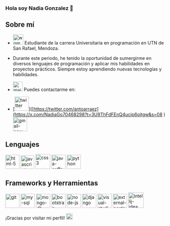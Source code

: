 ### Hola soy Nadia Gonzalez 👋

## Sobre mí

- <img width="32" height="32" src="https://img.icons8.com/dusk/64/woman-at-computer.png" alt="woman-at-computer"/> Estudiante de la carrera Universitaria en programación en UTN de San Rafael, Mendoza.
- Durante este periodo, he tenido la oportunidad de sumergirme en diversos lenguajes de programación y aplicar mis habilidades en proyectos prácticos. Siempre estoy aprendiendo nuevas tecnologías y habilidades.
- <img width="30" height="30" src="https://img.icons8.com/dusk/64/mailbox-with-letter.png" alt="mailbox-with-letter"/> Puedes contactarme en:

- [<img width="44" height="44" src="https://img.icons8.com/nolan/64/twitter.png" alt="twitter"/>]([https://twitter.com/antoarraez](https://x.com/NadiaGo70468298?t=3U9ThFdFEnQ4ucjp6ojtgw&s=08 ) [<img width="44" height="44" src="https://img.icons8.com/nolan/64/gmail-new.png" alt="gmail-new"/>](mailto:nadiagonzalez206@gmail.com)

## Lenguajes                                                                                                                      
 <img width="44" height="44" src="https://img.icons8.com/nolan/64/html-5.png" alt="html-5"/> <img width="42" height="42" src="https://img.icons8.com/nolan/64/javascript-logo.png" alt="javascript-logo"/> <img width="46" height="46" src="https://img.icons8.com/nolan/64/css3.png" alt="css3"/> <img width="44" height="44" src="https://img.icons8.com/nolan/64/java-coffee-cup-logo.png" alt="java-coffee-cup-logo"/> <img width="44" height="44" src="https://img.icons8.com/nolan/64/python.png" alt="python"/> 

 ## Frameworks y Herramientas                                          

<img width="44" height="44" src="https://img.icons8.com/nolan/64/git.png" alt="git"/> <img width="44" height="44" src="https://img.icons8.com/nolan/64/my-sql.png" alt="my-sql"/> <img width="44" height="44" src="https://img.icons8.com/nolan/64/mongo-db.png" alt="mongo-db"/> <img width="44" height="44" src="https://img.icons8.com/nolan/64/bootstrap.png" alt="bootstrap"/> <img width="44" height="44" src="https://img.icons8.com/nolan/64/node-js.png" alt="node-js"/> <img width="44" height="44" src="https://img.icons8.com/nolan/64/django.png" alt="django"/> <img width="44" height="44" src="https://img.icons8.com/nolan/64/visual-studio.png" alt="visual-studio"/> <img width="44" height="44" src="https://img.icons8.com/external-tal-revivo-tritone-tal-revivo/32/external-postgre-sql-a-free-and-open-source-relational-database-management-system-logo-tritone-tal-revivo.png" alt="external-postgre-sql-a-free-and-open-source-relational-database-management-system-logo-tritone-tal-revivo"/> <img width="48" height="48" src="https://img.icons8.com/color/48/intellij-idea.png" alt="intellij-idea"/> 


¡Gracias por visitar mi perfil! <img width="20" height="20" src="https://img.icons8.com/emoji/48/waving-hand-light-skin-tone.png" alt="waving-hand-light-skin-tone"/> 
<!--

**NadiaGonzalez27/NadiaGonzalez27** is a ✨ _special_ ✨ repository because its `README.md` (this file) appears on your GitHub profile.

Here are some ideas to get you started:

- 🔭 I’m currently working on ...
- 🌱 I’m currently learning ...
- 👯 I’m looking to collaborate on ...
- 🤔 I’m looking for help with ...
- 💬 Ask me about ...
- 📫 How to reach me: ...
- 😄 Pronouns: ...
- ⚡ Fun fact: ...
-->
